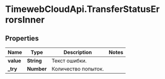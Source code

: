 # TimewebCloudApi.TransferStatusErrorsInner

## Properties

Name | Type | Description | Notes
------------ | ------------- | ------------- | -------------
**value** | **String** | Текст ошибки. | 
**_try** | **Number** | Количество попыток. | 


